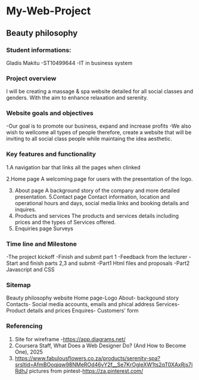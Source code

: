 # My-Web-Project
## Beauty philosophy
### Student informations: 
Gladis Makitu 
-ST10499644
-IT in business system
### Project overview
I will be creating a massage & spa website detailed for all social classes and genders. With the aim to enhance relaxation and serenity.
### Website goals and objectives
-Our goal is to promote our business, expand and increase profits
-We also wish to wellcome all types of people therefore, create a website that will be inviting to all social class people while maintaing the idea aesthetic.
### Key features and functionality
1.A navigation bar that links all the pages when clinked

2.Home page
A welcoming page for users with the presentation of the logo.

3. About page
A background story of the company and more detailed presentation.
5.Contact page
Contact information, location and operational hours and days, social media links and booking details and inquires.
7. Products and services
The products and services details including prices and the types of Services
offered.
9. Enquiries page
 Surveys
### Time line and Milestone
-The project kickoff 
-Finish and submit part 1
-Feedback from the lecturer 
-Start and finish parts 2,3 and submit
-Part1 Html files and proposals
-Part2 Javascript and CSS
### Sitemap
Beauty philosophy website
Home page-Logo
About- backgound story
Contacts- Social media accounts, emails and phical address
Services- Product details and prices
Enquires- Customers' form
### Referencing
1.	Site for wireframe -https://app.diagrams.net/ 
2.	 Coursera Staff, What Does a Web Designer Do? (And How to Become One), 2025
3.	https://www.fabulousflowers.co.za/products/serenity-spa?srsltid=AfmBOoqjqw98NMeROd46vY2f__Se7KrOgleXW1ts2qT0XAxRjs7iRdhJ
pictures from pintest-https://za.pinterest.com/

